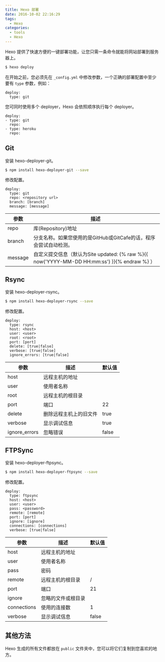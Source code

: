 ```yaml
---
title: Hexo 部署
date: 2016-10-02 22:16:29
tags:
  - Hexo
categories:
  - tools
  - Hexo
---
```


Hexo 提供了快速方便的一键部署功能，让您只需一条命令就能将网站部署到服务器上。
```bash
$ hexo deploy
```
在开始之前，您必须先在 `_config.yml` 中修改参数，一个正确的部署配置中至少要有 `type` 参数，例如：
```
deploy:
  type: git
```
您可同时使用多个 deployer，Hexo 会依照顺序执行每个 deployer。
```
deploy:
- type: git
  repo:
- type: heroku
  repo:
```
<!--more-->

## Git

安装 hexo-deployer-git。
```bash
$ npm install hexo-deployer-git --save
```
修改配置。
```
deploy:
  type: git
  repo: <repository url>
  branch: [branch]
  message: [message]
```

| 参数 | 描述 |
|------|------|
| repo | 库(Repository)地址 |
| branch | 分支名称。如果您使用的是GitHub或GitCafe的话，程序会尝试自动检测。 |
| message | 自定义提交信息（默认为Site updated: {% raw %}{{ now('YYYY-MM-DD HH:mm:ss') }}{% endraw %} ） |

## Rsync

安装 hexo-deployer-rsync。
```bash
$ npm install hexo-deployer-rsync --save
```
修改配置。
```
deploy:
  type: rsync
  host: <host>
  user: <user>
  root: <root>
  port: [port]
  delete: [true|false]
  verbose: [true|false]
  ignore_errors: [true|false]
```

| 参数 | 描述 | 默认值 |
|------|------|--------|
| host | 远程主机的地址 | |
| user | 使用者名称 | |
| root | 远程主机的根目录 | |
| port | 端口 | 22 |
| delete | 删除远程主机上的旧文件 | true |
| verbose | 显示调试信息 | true |
| ignore_errors | 忽略错误 | false |

## FTPSync

安装 hexo-deployer-ftpsync。
```bash
$ npm install hexo-deployer-ftpsync --save
```
修改配置。
```
deploy:
  type: ftpsync
  host: <host>
  user: <user>
  pass: <password>
  remote: [remote]
  port: [port]
  ignore: [ignore]
  connections: [connections]
  verbose: [true|false]
```

| 参数 | 描述 | 默认值 |
|------|------|--------|
| host | 远程主机的地址 | |
| user | 使用者名称 | |
| pass | 密码 | |
| remote | 远程主机的根目录 | / |
| port | 端口 | 21 |
| ignore | 忽略的文件或根目录 | |
| connections | 使用的连接数 | 1 |
| verbose | 显示调试信息 | false |

## 其他方法

Hexo 生成的所有文件都放在 `public` 文件夹中，您可以将它们复制到您喜欢的地方。
